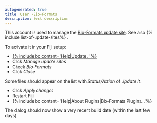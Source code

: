 ```yaml
---
autogenerated: true
title: User ›Bio-Formats
description: test description
---
```


This account is used to manage the [Bio-Formats update site](http://sites.imagej.net/Bio-Formats/). See also {% include list-of-update-sites%}
.

To activate it in your Fiji setup:

-   [{% include bc content='Help|Update...'%}](/update-sites)
-   Click *Manage update sites*
-   Check *Bio-Formats*
-   Click *Close*

Some files should appear on the list with *Status/Action* of *Update it*.

-   Click *Apply changes*
-   Restart Fiji
-   {% include bc content='Help|About Plugins|Bio-Formats Plugins...'%}

The dialog should now show a very recent build date (within the last few days).
